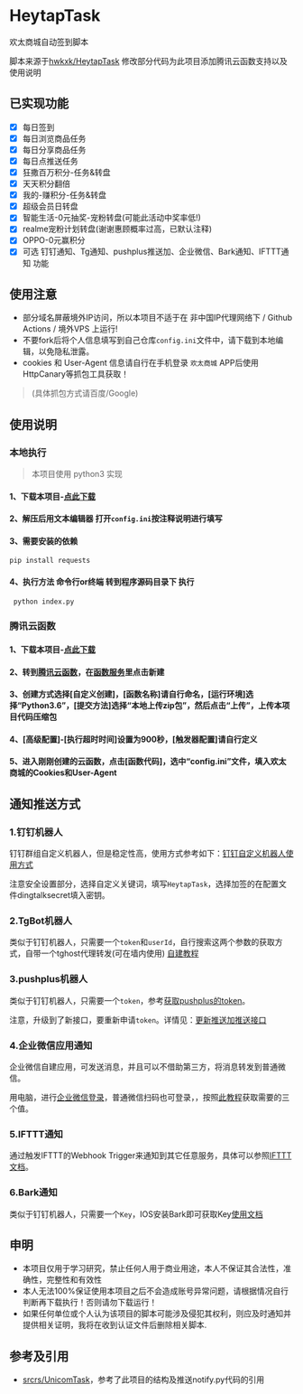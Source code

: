 # HeytapTask
欢太商城自动签到脚本

脚本来源于[hwkxk/HeytapTask](https://github.com/hwkxk/HeytapTask)
修改部分代码为此项目添加腾讯云函数支持以及使用说明

## 已实现功能

* [x] 每日签到
* [x] 每日浏览商品任务
* [x] 每日分享商品任务
* [x] 每日点推送任务
* [x] 狂撒百万积分-任务&转盘
* [x] 天天积分翻倍
* [x] 我的-赚积分-任务&转盘
* [x] 超级会员日转盘
* [x] 智能生活-0元抽奖-宠粉转盘(可能此活动中奖率低!)
* [x] realme宠粉计划转盘(谢谢惠顾概率过高，已默认注释)
* [x] OPPO-0元赢积分
* [x] 可选 钉钉通知、Tg通知、pushplus推送加、企业微信、Bark通知、IFTTT通知 功能

## 使用注意
* 部分域名屏蔽境外IP访问，所以本项目不适于在 非中国IP代理网络下 / Github Actions / 境外VPS 上运行!
* 不要fork后将个人信息填写到自己仓库`config.ini`文件中，请下载到本地编辑，以免隐私泄露。
* cookies 和 User-Agent 信息请自行在手机登录 `欢太商城` APP后使用HttpCanary等抓包工具获取！
> (具体抓包方式请百度/Google)

## 使用说明

### 本地执行
> 本项目使用 python3 实现
#### 1、下载本项目-[点此下载](https://codeload.github.com/QiYueYiya/HeytapTask/zip/refs/heads/main)
#### 2、解压后用文本编辑器 打开`config.ini`按注释说明进行填写
#### 3、需要安装的依赖
```
pip install requests 
```
#### 4、执行方法 命令行or终端 转到程序源码目录下 执行
```bash
 python index.py
```
### 腾讯云函数
#### 1、下载本项目-[点此下载](https://codeload.github.com/QiYueYiya/HeytapTask/zip/refs/heads/main)
#### 2、转到[腾讯云函数](https://console.cloud.tencent.com/scf/index?rid=1)，在[函数服务](https://console.cloud.tencent.com/scf/list?rid=1&ns=default)里点击新建
#### 3、创建方式选择[自定义创建]，[函数名称]请自行命名，[运行环境]选择“Python3.6”，[提交方法]选择“本地上传zip包”，然后点击“上传”，上传本项目代码压缩包
#### 4、[高级配置]-[执行超时时间]设置为900秒，[触发器配置]请自行定义
#### 5、进入刚刚创建的云函数，点击[函数代码]，选中“config.ini”文件，填入欢太商城的Cookies和User-Agent

## 通知推送方式

### 1.钉钉机器人

钉钉群组自定义机器人，但是稳定性高，使用方式参考如下：[钉钉自定义机器人使用方式](https://developers.dingtalk.com/document/app/custom-robot-access)

注意安全设置部分，选择自定义关键词，填写`HeytapTask`，选择加签的在配置文件dingtalksecret填入密钥。

### 2.TgBot机器人

类似于钉钉机器人，只需要一个`token`和`userId`，自行搜索这两个参数的获取方式，自带一个tghost代理转发(可在墙内使用) [自建教程](https://shimo.im/docs/JD38CJDQtYy3yTd8/read)

### 3.pushplus机器人

类似于钉钉机器人，只需要一个`token`，参考[获取pushplus的token](http://www.pushplus.plus/login?redirectUrl=/message)。

注意，升级到了新接口，要重新申请`token`。详情见：[更新推送加推送接口](https://github.com/srcrs/UnicomTask/issues/134)

### 4.企业微信应用通知

企业微信自建应用，可发送消息，并且可以不借助第三方，将消息转发到普通微信。

用电脑，进行[企业微信登录](https://work.weixin.qq.com/wework_admin/loginpage_wx)，普通微信扫码也可登录，，按照[此教程](https://note.youdao.com/ynoteshare1/index.html?id=351e08a72378206f9dd64d2281e9b83b&type=note#/)获取需要的三个值。

### 5.IFTTT通知

通过触发IFTTT的Webhook Trigger来通知到其它任意服务，具体可以参照[IFTTT文档](https://ifttt.com/maker_webhooks)。

### 6.Bark通知

类似于钉钉机器人，只需要一个`Key`，IOS安装Bark即可获取Key[使用文档](https://github.com/Finb/Bark/blob/master/README.md)



## 申明

* 本项目仅用于学习研究，禁止任何人用于商业用途，本人不保证其合法性，准确性，完整性和有效性
* 本人无法100%保证使用本项目之后不会造成账号异常问题，请根据情况自行判断再下载执行！否则请勿下载运行！
* 如果任何单位或个人认为该项目的脚本可能涉及侵犯其权利，则应及时通知并提供相关证明，我将在收到认证文件后删除相关脚本.

## 参考及引用

* [srcrs/UnicomTask](https://github.com/srcrs/UnicomTask)，参考了此项目的结构及推送notify.py代码的引用
